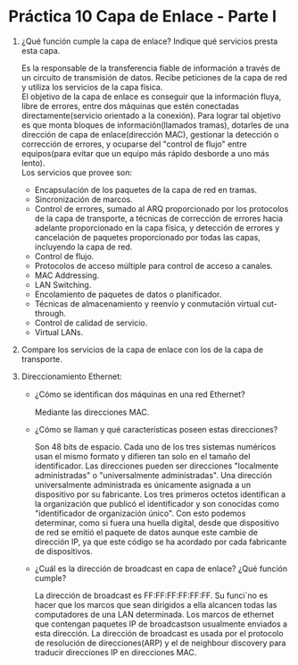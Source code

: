 # Práctica 10 Capa de Enlace - Parte I

1. ¿Qué función cumple la capa de enlace? Indique qué servicios presta esta capa.

    Es la responsable de la transferencia fiable de información a través de un circuito de transmisión de datos. Recibe peticiones de la capa de red y utiliza los servicios de la capa física.  
    El objetivo de la capa de enlace es conseguir que la información fluya, libre de errores, entre dos máquinas que estén conectadas directamente(servicio orientado a la conexión). Para lograr tal objetivo es que monta bloques de información(llamados tramas), dotarles de una dirección de capa de enlace(dirección MAC), gestionar la detección o corrección de errores, y ocuparse del "control de flujo" entre equipos(para evitar que un equipo más rápido desborde a uno más lento).  
    Los servicios que provee son:
    * Encapsulación de los paquetes de la capa de red en tramas.
    * Sincronización de marcos.
    * Control de errores, sumado al ARQ proporcionado por los protocolos de la capa de transporte, a técnicas de corrección de errores hacia adelante proporcionado en la capa física, y detección de errores y cancelación de paquetes proporcionado por todas las capas, incluyendo la capa de red.
    * Control de flujo.
    * Protocolos de acceso múltiple para control de acceso a canales.
    * MAC Addressing.
    * LAN Switching.
    * Encolamiento de paquetes de datos o planificador.
    * Técnicas de almacenamiento y reenvío y conmutación virtual cut-through.
    * Control de calidad de servicio.
    * Virtual LANs.

2. Compare los servicios de la capa de enlace con los de la capa de transporte.

3. Direccionamiento Ethernet:

    + ¿Cómo se identiﬁcan dos máquinas en una red Ethernet?

        Mediante las direcciones MAC.

    + ¿Cómo se llaman y qué características poseen estas direcciones?

        Son 48 bits de espacio. Cada uno de los tres sistemas numéricos usan el mismo formato y difieren tan solo en el tamaño del identificador. Las direcciones pueden ser direcciones "localmente administradas" o "universalmente administradas". Una dirección universalmente administrada es únicamente asignada a un dispositivo por su fabricante. Los tres primeros octetos identifican a la organización que publicó el identificador y son conocidas como "identificador de organización único". Con esto podemos determinar, como si fuera una huella digital, desde que dispositivo de red se emitió el paquete de datos aunque este cambie de dirección IP, ya que este código se ha acordado por cada fabricante de dispositivos.

    + ¿Cuál es la dirección de broadcast en capa de enlace? ¿Qué función cumple?

        La dirección de broadcast es FF:FF:FF:FF:FF:FF. Su funci´no es hacer que los marcos que sean dirigidos a ella alcancen todas las computadores de una LAN determinada. Los marcos de ethernet que contengan paquetes IP de broadcastson usualmente enviados a esta dirección. La dirección de broadcast es usada por el protocolo de resolución de direcciones(ARP) y el de neighbour discovery para traducir direcciones IP en direcciones MAC.